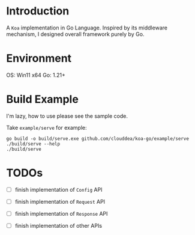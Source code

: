 # Introduction

A `Koa` implementation in Go Language. Inspired by its middleware mechanism, I designed overall framework purely by Go.


# Environment
OS: Win11 x64
Go: 1.21+

# Build Example

I'm lazy, how to use please see the sample code.

Take `example/serve` for example:
```shell
go build -o build/serve.exe github.com/clouddea/koa-go/example/serve
./build/serve --help
./build/serve
```

# TODOs
+ [ ] finish implementation of `Config` API
+ [ ] finish implementation of `Request` API
+ [ ] finish implementation of `Response` API
+ [ ] finish implementation of other APIs


